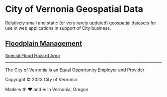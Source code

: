 # City of Vernonia Geospatial Data

Relatively small and static (or very rarely updated) geospatial datasets for use in web applications in support of City business.

## [Floodplain Management](floodplain-management)

[Special Flood Hazard Area](floodplain-management/#special-flood-hazard-area)

---

The City of Vernonia is an Equal Opportunity Employer and Provider

Copyright © 2023 City of Vernonia

Made with :heart: and :coffee: in Vernonia, Oregon
